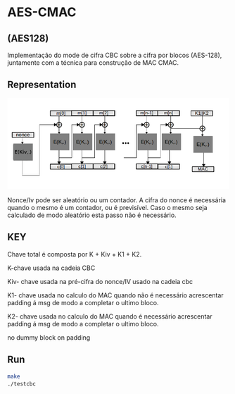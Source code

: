 AES-CMAC
=======

(AES128)
---------------

Implementação do mode de cifra CBC sobre a cifra por blocos (AES-128), juntamente com a técnica para construção de MAC CMAC.

Representation
----------
![Alt text](image/CMAC.png)


Nonce/Iv pode ser aleatório ou um contador.
A cifra do nonce é necessária quando o mesmo é um contador, ou é previsível. Caso o mesmo seja calculado de modo aleatório esta passo não é necessário.


KEY
----

Chave total é composta por K + Kiv + K1 + K2.


K-chave usada na cadeia CBC

Kiv- chave usada na pré-cifra do nonce/IV usado na cadeia cbc

K1- chave usada no calculo do MAC quando não é necessário acrescentar padding á msg de modo a completar o ultimo bloco.

K2- chave usada no calculo do MAC quando é necessário acrescentar padding á msg de modo a completar o ultimo bloco.

no dummy block on padding


Run
--------------
```sh
make
./testcbc
```


    
